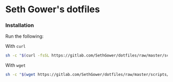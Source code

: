 # Seth Gower's dotfiles

### Installation

Run the following:

With `curl`
```sh
sh -c "$(curl -fsSL https://gitlab.com/SethGower/dotfiles/raw/master/scripts/replicate.sh)"
```

With `wget`

```sh
sh -c "$(wget https://gitlab.com/SethGower/dotfiles/raw/master/scripts/replicate.sh -O -)"
```
